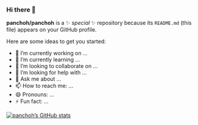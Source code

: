 ### Hi there 👋

**panchoh/panchoh** is a ✨ _special_ ✨ repository because its `README.md` (this file) appears on your GitHub profile.

Here are some ideas to get you started:

- 🔭 I’m currently working on ...
- 🌱 I’m currently learning ...
- 👯 I’m looking to collaborate on ...
- 🤔 I’m looking for help with ...
- 💬 Ask me about ...
- 📫 How to reach me: ...
- 😄 Pronouns: ...
- ⚡ Fun fact: ...


[![panchoh’s GitHub stats](https://github-readme-stats.vercel.app/api?username=panchoh&include_all_commits=true&count_private=true&show_icons=true&theme=dracula)](https://github.com/panchoh)

